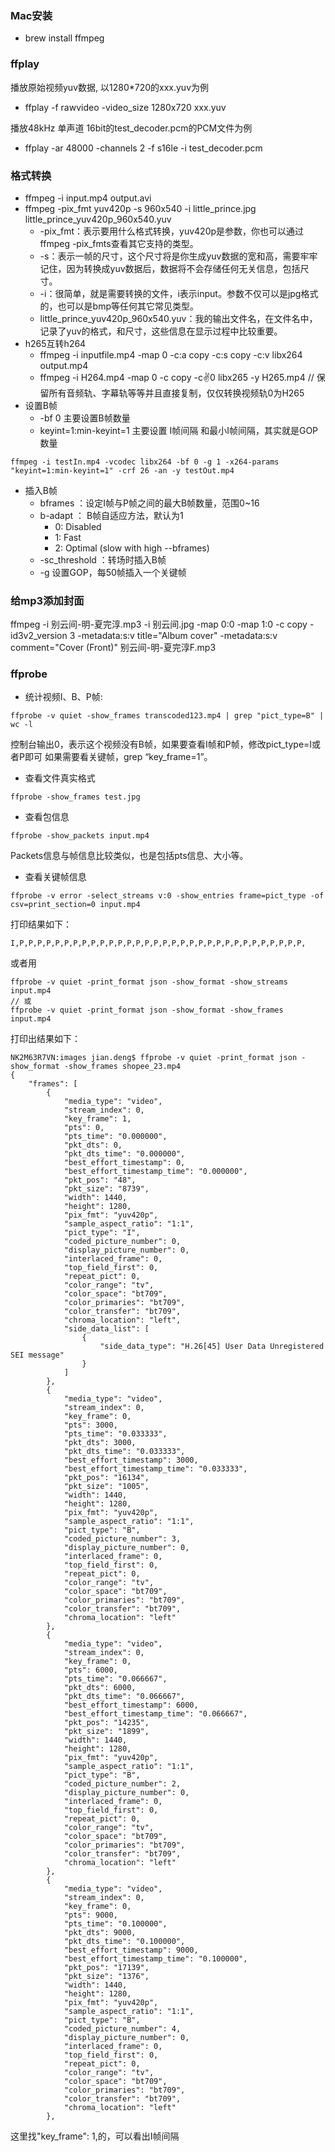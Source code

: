 ### Mac安装
* brew install ffmpeg



### ffplay

播放原始视频yuv数据, 以1280*720的xxx.yuv为例
* ffplay -f rawvideo -video_size 1280x720 xxx.yuv

播放48kHz 单声道 16bit的test_decoder.pcm的PCM文件为例
* ffplay -ar 48000 -channels 2 -f s16le -i test_decoder.pcm



### 格式转换

* ffmpeg -i input.mp4 output.avi
* ffmpeg -pix_fmt yuv420p -s 960x540 -i little_prince.jpg little_prince_yuv420p_960x540.yuv
    * -pix_fmt：表示要用什么格式转换，yuv420p是参数，你也可以通过ffmpeg -pix_fmts查看其它支持的类型。
    * -s：表示一帧的尺寸，这个尺寸将是你生成yuv数据的宽和高，需要牢牢记住，因为转换成yuv数据后，数据将不会存储任何无关信息，包括尺寸。
    * -i：很简单，就是需要转换的文件，i表示input。参数不仅可以是jpg格式的，也可以是bmp等任何其它常见类型。
    * little_prince_yuv420p_960x540.yuv：我的输出文件名，在文件名中，记录了yuv的格式，和尺寸，这些信息在显示过程中比较重要。
* h265互转h264
    * ffmpeg -i inputfile.mp4 -map 0 -c:a copy -c:s copy -c:v libx264 output.mp4
    * ffmpeg -i H264.mp4 -map 0 -c copy -c:v:0 libx265 -y H265.mp4          // 保留所有音频轨、字幕轨等等并且直接复制，仅仅转换视频轨0为H265
* 设置B帧
    * -bf 0 主要设置B帧数量
    * keyint=1:min-keyint=1 主要设置 I帧间隔 和最小I帧间隔，其实就是GOP数量

```
ffmpeg -i testIn.mp4 -vcodec libx264 -bf 0 -g 1 -x264-params  "keyint=1:min-keyint=1" -crf 26 -an -y testOut.mp4
```
* 插入B帧
    * bframes ：设定I帧与P帧之间的最大B帧数量，范围0~16
    * b-adapt ： B帧自适应方法，默认为1
        * 0: Disabled
        * 1: Fast
        * 2: Optimal (slow with high --bframes)
    * -sc_threshold ：转场时插入B帧
    * -g 设置GOP，每50帧插入一个关键帧



### 给mp3添加封面

ffmpeg -i 别云间-明-夏完淳.mp3 -i 别云间.jpg -map 0:0 -map 1:0 -c copy -id3v2_version 3 -metadata:s:v title="Album cover" -metadata:s:v comment="Cover (Front)" 别云间-明-夏完淳F.mp3



### ffprobe

* 统计视频I、B、P帧: 

```shell
ffprobe -v quiet -show_frames transcoded123.mp4 | grep "pict_type=B" | wc -l
```

控制台输出0，表示这个视频没有B帧，如果要查看I帧和P帧，修改pict_type=I或者P即可
如果需要看关键帧，grep “key_frame=1”。

* 查看文件真实格式

```shell
ffprobe -show_frames test.jpg
```

* 查看包信息

```shell
ffprobe -show_packets input.mp4
```

Packets信息与帧信息比较类似，也是包括pts信息、大小等。

* 查看关键帧信息

```shell
ffprobe -v error -select_streams v:0 -show_entries frame=pict_type -of csv=print_section=0 input.mp4
```

打印结果如下：

```
I,P,P,P,P,P,P,P,P,P,P,P,P,P,P,P,P,P,P,P,P,P,P,P,P,P,P,P,P,P,P,P,P,
```

或者用

```
ffprobe -v quiet -print_format json -show_format -show_streams input.mp4
// 或
ffprobe -v quiet -print_format json -show_format -show_frames input.mp4
```

打印出结果如下：

```shell
NK2M63R7VN:images jian.deng$ ffprobe -v quiet -print_format json -show_format -show_frames shopee_23.mp4 
{
    "frames": [
        {
            "media_type": "video",
            "stream_index": 0,
            "key_frame": 1,
            "pts": 0,
            "pts_time": "0.000000",
            "pkt_dts": 0,
            "pkt_dts_time": "0.000000",
            "best_effort_timestamp": 0,
            "best_effort_timestamp_time": "0.000000",
            "pkt_pos": "48",
            "pkt_size": "8739",
            "width": 1440,
            "height": 1280,
            "pix_fmt": "yuv420p",
            "sample_aspect_ratio": "1:1",
            "pict_type": "I",
            "coded_picture_number": 0,
            "display_picture_number": 0,
            "interlaced_frame": 0,
            "top_field_first": 0,
            "repeat_pict": 0,
            "color_range": "tv",
            "color_space": "bt709",
            "color_primaries": "bt709",
            "color_transfer": "bt709",
            "chroma_location": "left",
            "side_data_list": [
                {
                    "side_data_type": "H.26[45] User Data Unregistered SEI message"
                }
            ]
        },
        {
            "media_type": "video",
            "stream_index": 0,
            "key_frame": 0,
            "pts": 3000,
            "pts_time": "0.033333",
            "pkt_dts": 3000,
            "pkt_dts_time": "0.033333",
            "best_effort_timestamp": 3000,
            "best_effort_timestamp_time": "0.033333",
            "pkt_pos": "16134",
            "pkt_size": "1005",
            "width": 1440,
            "height": 1280,
            "pix_fmt": "yuv420p",
            "sample_aspect_ratio": "1:1",
            "pict_type": "B",
            "coded_picture_number": 3,
            "display_picture_number": 0,
            "interlaced_frame": 0,
            "top_field_first": 0,
            "repeat_pict": 0,
            "color_range": "tv",
            "color_space": "bt709",
            "color_primaries": "bt709",
            "color_transfer": "bt709",
            "chroma_location": "left"
        },
        {
            "media_type": "video",
            "stream_index": 0,
            "key_frame": 0,
            "pts": 6000,
            "pts_time": "0.066667",
            "pkt_dts": 6000,
            "pkt_dts_time": "0.066667",
            "best_effort_timestamp": 6000,
            "best_effort_timestamp_time": "0.066667",
            "pkt_pos": "14235",
            "pkt_size": "1899",
            "width": 1440,
            "height": 1280,
            "pix_fmt": "yuv420p",
            "sample_aspect_ratio": "1:1",
            "pict_type": "B",
            "coded_picture_number": 2,
            "display_picture_number": 0,
            "interlaced_frame": 0,
            "top_field_first": 0,
            "repeat_pict": 0,
            "color_range": "tv",
            "color_space": "bt709",
            "color_primaries": "bt709",
            "color_transfer": "bt709",
            "chroma_location": "left"
        },
        {
            "media_type": "video",
            "stream_index": 0,
            "key_frame": 0,
            "pts": 9000,
            "pts_time": "0.100000",
            "pkt_dts": 9000,
            "pkt_dts_time": "0.100000",
            "best_effort_timestamp": 9000,
            "best_effort_timestamp_time": "0.100000",
            "pkt_pos": "17139",
            "pkt_size": "1376",
            "width": 1440,
            "height": 1280,
            "pix_fmt": "yuv420p",
            "sample_aspect_ratio": "1:1",
            "pict_type": "B",
            "coded_picture_number": 4,
            "display_picture_number": 0,
            "interlaced_frame": 0,
            "top_field_first": 0,
            "repeat_pict": 0,
            "color_range": "tv",
            "color_space": "bt709",
            "color_primaries": "bt709",
            "color_transfer": "bt709",
            "chroma_location": "left"
        },
```

这里找"key_frame": 1,的，可以看出I帧间隔